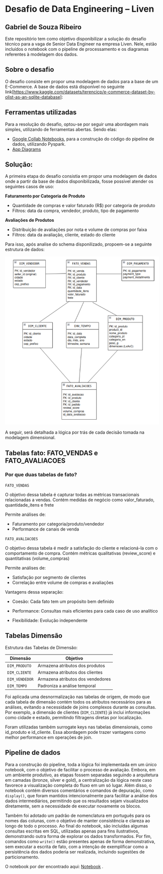 # Desafio de Data Engineering – Liven
## Gabriel de Souza Ribeiro

Este repositório tem como objetivo disponibilizar a solução do desafio técnico para a vaga de Senior Data Engineer na empresa Liven. Nele, estão incluídos o notebook com o pipeline de processamento e os diagramas referentes à modelagem dos dados.

## Sobre o desafio

O desafio consiste em propor uma modelagem de dados para a base de um E-Commerce. A base de dados está disponível no seguinte link[https://www.kaggle.com/datasets/terencicp/e-commerce-dataset-by-olist-as-an-sqlite-database]:

## Ferramentas utilizadas

Para a resolução do desafio, optou-se por seguir uma abordagem mais simples, utilizando de ferramentas abertas. Sendo elas:

 - [Google Collab Notebooks](https://colab.research.google.com/), para a construção do código do pipeline de dados, utilizando Pyspark.
 - [App Diagrams](https://app.diagrams.net)


 ## Solução:

 A primeira etapa do desafio consistia em propor uma modelagem de dados onde a partir da base de dados disponibilizada, fosse possivel atender os seguintes casos de uso:

**Faturamento por Categoria de Produto**
- Quantidade de compras e valor faturado (R$) por categoria de produto
- Filtros: data da compra, vendedor, produto, tipo de pagamento

**Avaliações de Produtos**
- Distribuição de avaliações por nota e volume de compras por faixa
- Filtros: data da avaliação, cliente, estado do cliente

Para isso, após analise do schema disponilizado, propoem-se a seguinte estrutura de dados:

![alt text](diagrams/schema-liven.png?raw=true "Schema")

A seguir, será detalhada a lógica por trás de cada decisão tomada na modelagem dimensional.

## Tabelas fato: FATO_VENDAS e FATO_AVALIACOES
### Por que duas tabelas de fato?

`FATO_VENDAS` 

O objetivo dessa tabela é capturar todas as métricas transacionais relacionadas a vendas.
Contém medidas de negócio como valor_faturado, quantidade_itens e frete

Permite análises de:

- Faturamento por categoria/produto/vendedor
- Performance de canais de venda

`FATO_AVALIACOES`

O objetivo dessa tabela é medir a satisfação do cliente e relacioná-la com o comportamento de compra.
Contém métricas qualitativas (review_score) e quantitativas (volume_compras)

Permite análises de:

- Satisfação por segmento de clientes
- Correlação entre volume de compras e avaliações


Vantagens dessa separação:

- Coesão: Cada fato tem um propósito bem definido

- Performance: Consultas mais eficientes para cada caso de uso analítico

- Flexibilidade: Evolução independente



## Tabelas Dimensão
Estrutura das Tabelas de Dimensão:


|Dimensão|Objetivo
|--|--|
|`DIM_PRODUTO`|Armazena atributos dos produtos|
|`DIM_CLIENTE`|Armazena atributos dos clientes|
|`DIM_VENDEDOR`|Armazena atributos dos vendedores|
|`DIM_TEMPO`|Padroniza a análise temporal|


Foi aplicada uma desnormalização nas tabelas de origem, de modo que cada tabela de dimensão contém todos os atributos necessários para as análises, evitando a necessidade de joins complexos durante as consultas. Por exemplo, a dimensão de clientes (`DIM_CLIENTE`) já inclui informações como cidade e estado, permitindo filtragens diretas por localização.

Foram utilizadas também surrogate keys nas tabelas dimensionais, como id_produto e id_cliente. Essa abordagem pode trazer vantagens como melhor performance em operações de join.

## Pipeline de dados

Para a construção do pipeline, toda a lógica foi implementada em um único notebook, com o objetivo de facilitar o processo de avaliação. Embora, em um ambiente produtivo, as etapas fossem separadas seguindo a arquitetura em camadas (bronze, silver e gold), a centralização da lógica neste caso favorece a visualização completa do fluxo em um só lugar. Além disso, o notebook contém diversos comentários e comandos de depuração, como `display()`, que foram mantidos intencionalmente para facilitar a análise dos dados intermediários, permitindo que os resultados sejam visualizados diretamente, sem a necessidade de executar novamente os blocos.

Também foi adotado um padrão de nomenclatura em português para os nomes das colunas, com o objetivo de manter consistência e clareza ao longo de todo o processo. Ao final do notebook, são incluídas algumas consultas escritas em SQL, utilizadas apenas para fins ilustrativos, demonstrando outra forma de explorar os dados transformados. Por fim, comandos como `write()` estão presentes apenas de forma demonstrativa, sem executar a escrita de fato, com a intenção de exemplificar como a persistência dos dados poderia ser realizada, incluindo sugestões de particionamento.

O notebook por der encontrado aqui: [Notebook](https://github.com/gabrielsribe/Liven-tech/blob/main/notebook/Liven_Tech.ipynb) .